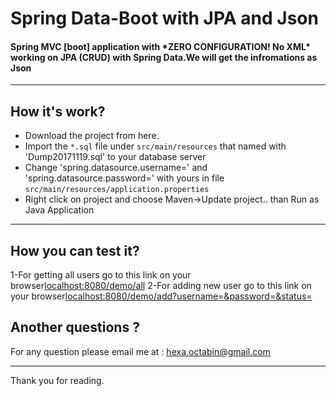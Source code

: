 # Spring Data-Boot with JPA and Json
<h4>Spring MVC [boot] application with <b>*ZERO CONFIGURATION! No XML*</b> working on JPA (CRUD) with Spring Data.We will get the infromations as Json</h4>
<hr>
<h2>How it's work?</h2>
<ul>
<li>Download the project from here.</li>
<li>Import the <code>*.sql</code> file under <code>src/main/resources</code> that named with 'Dump20171119.sql' to your database server</li>
<li>Change 'spring.datasource.username=' and 'spring.datasource.password=' with yours in file <code>src/main/resources/application.properties</code></li>
<li>Right click on project and choose Maven->Update project.. than Run as Java Application</li>
</ul>
<hr>
<h2>How you can test it?</h2>
1-For getting all users go to this link on your browser<a href="localhost:8080/demo/all">localhost:8080/demo/all</a>
2-For adding new user go to this link on your browser<a href="localhost:8080/demo/add">localhost:8080/demo/add?username=<your name>&password=<your password>&status=<true or false></a>
  
<h2>Another questions ?</h2> 
For any question please email me at : <a href="mailto:hexa.octabin@gmail.com">hexa.octabin@gmail.com</a>
<hr>
Thank you for reading.
